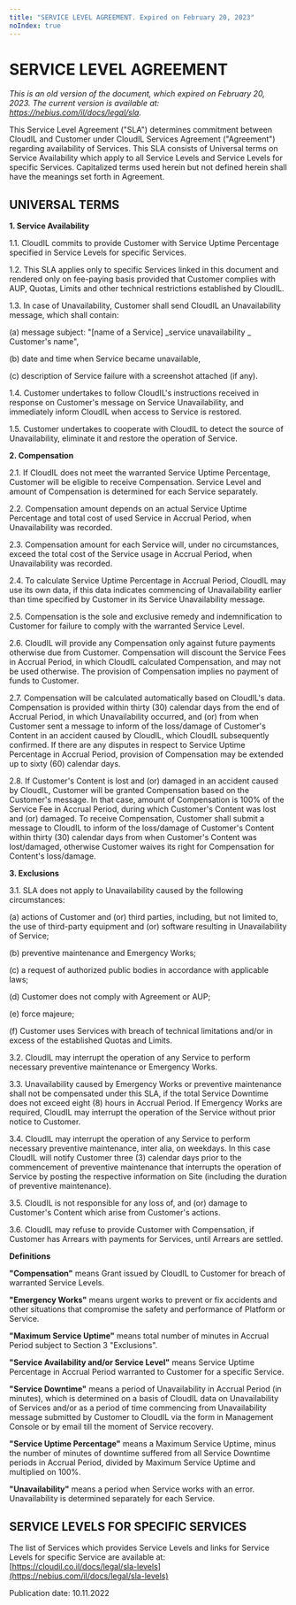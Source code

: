 ```yaml
---
title: "SERVICE LEVEL AGREEMENT. Expired on February 20, 2023"
noIndex: true
---
```


# SERVICE LEVEL AGREEMENT

*This is an old version of the document, which expired on February 20, 2023. The current version is available at: <https://nebius.com/il/docs/legal/sla>.*

This Service Level Agreement ("SLA") determines commitment between CloudIL and Customer under CloudIL Services Agreement ("Agreement") regarding availability of Services. This SLA consists of Universal terms on Service Availability which apply to all Service Levels and Service Levels for specific Services. Capitalized terms used herein but not defined herein shall have the meanings set forth in Agreement.


## UNIVERSAL TERMS

**1. Service Availability**

1.1. CloudIL commits to provide Customer with Service Uptime Percentage specified in Service Levels for specific Services.

1.2. This SLA applies only to specific Services linked in this document and rendered only on fee-paying basis provided that Customer complies with AUP, Quotas, Limits and other technical restrictions established by CloudIL.

1.3. In case of Unavailability, Customer shall send CloudIL an Unavailability message, which shall contain:

(a) message subject: "[name of a Service] _service unavailability _ Customer's name",

(b) date and time when Service became unavailable,

(c) description of Service failure with a screenshot attached (if any).

1.4. Customer undertakes to follow CloudIL's instructions received in response on Customer's message on Service Unavailability, and immediately inform CloudIL when access to Service is restored.

1.5. Customer undertakes to cooperate with CloudIL to detect the source of Unavailability, eliminate it and restore the operation of Service.

**2. Compensation**

2.1. If CloudIL does not meet the warranted Service Uptime Percentage, Customer will be eligible to receive Compensation. Service Level and amount of Compensation is determined for each Service separately.

2.2. Compensation amount depends on an actual Service Uptime Percentage and total cost of used Service in Accrual Period, when Unavailability was recorded.

2.3. Compensation amount for each Service will, under no circumstances, exceed the total cost of the Service usage in Accrual Period, when Unavailability was recorded.

2.4. To calculate Service Uptime Percentage in Accrual Period, CloudIL may use its own data, if this data indicates commencing of Unavailability earlier than time specified by Customer in its Service Unavailability message.

2.5. Compensation is the sole and exclusive remedy and indemnification to Customer for failure to comply with the warranted Service Level.

2.6. CloudIL will provide any Compensation only against future payments otherwise due from Customer. Compensation will discount the Service Fees in Accrual Period, in which CloudIL calculated Compensation, and may not be used otherwise. The provision of Compensation implies no payment of funds to Customer.

2.7. Compensation will be calculated automatically based on CloudIL's data. Compensation is provided within thirty (30) calendar days from the end of Accrual Period, in which Unavailability occurred, and (or) from when Customer sent a message to inform of the loss/damage of Customer's Content in an accident caused by CloudIL, which CloudIL subsequently confirmed. If there are any disputes in respect to Service Uptime Percentage in Accrual Period, provision of Compensation may be extended up to sixty (60) calendar days.

2.8. If Customer's Content is lost and (or) damaged in an accident caused by CloudIL, Customer will be granted Compensation based on the Customer's message. In that case, amount of Compensation is 100% of the Service Fee in Accrual Period, during which Customer's Content was lost and (or) damaged. To receive Compensation, Customer shall submit a message to CloudIL to inform of the loss/damage of Customer's Content within thirty (30) calendar days from when Customer's Content was lost/damaged, otherwise Customer waives its right for Compensation for Content's loss/damage.

**3. Exclusions**

3.1. SLA does not apply to Unavailability caused by the following circumstances:

(a) actions of Customer and (or) third parties, including, but not limited to, the use of third-party equipment and (or) software resulting in Unavailability of Service;

(b) preventive maintenance and Emergency Works;

(c) a request of authorized public bodies in accordance with applicable laws;

(d) Customer does not comply with Agreement or AUP;

(e) force majeure;

(f) Customer uses Services with breach of technical limitations and/or in excess of the established Quotas and Limits.

3.2. CloudIL may interrupt the operation of any Service to perform necessary preventive maintenance or Emergency Works.

3.3. Unavailability caused by Emergency Works or preventive maintenance shall not be compensated under this SLA, if the total Service Downtime does not exceed eight (8) hours in Accrual Period. If Emergency Works are required, CloudIL may interrupt the operation of the Service without prior notice to Customer.

3.4. CloudIL may interrupt the operation of any Service to perform necessary preventive maintenance, inter alia, on weekdays. In this case CloudIL will notify Customer three (3) calendar days prior to the commencement of preventive maintenance that interrupts the operation of Service by posting the respective information on Site (including the duration of preventive maintenance).

3.5. CloudIL is not responsible for any loss of, and (or) damage to Customer's Content which arise from Customer's actions.

3.6. CloudIL may refuse to provide Customer with Compensation, if Customer has Arrears with payments for Services, until Arrears are settled.

**Definitions**

**"Compensation"** means Grant issued by CloudIL to Customer for breach of warranted Service Levels.

**"Emergency Works"** means urgent works to prevent or fix accidents and other situations that compromise the safety and performance of Platform or Service.

**"Maximum Service Uptime"** means total number of minutes in Accrual Period subject to Section 3 "Exclusions".

**"Service Availability and/or Service Level"** means Service Uptime Percentage in Accrual Period warranted to Customer for a specific Service.

**"Service Downtime"** means a period of Unavailability in Accrual Period (in minutes), which is determined on a basis of CloudIL data on Unavailability of Services and/or as a period of time commencing from Unavailability message submitted by Customer to CloudIL via the form in Management Console or by email till the moment of Service recovery.

**"Service Uptime Percentage"** means a Maximum Service Uptime, minus the number of minutes of downtime suffered from all Service Downtime periods in Accrual Period, divided by Maximum Service Uptime and multiplied on 100%.

**"Unavailability"** means a period when Service works with an error. Unavailability is determined separately for each Service.


## SERVICE LEVELS FOR SPECIFIC SERVICES

The list of Services which provides Service Levels and links for Service Levels for specific Service are available at: [https://cloudil.co.il/docs/legal/sla-levels](https://nebius.com/il/docs/legal/sla-levels)

Publication date: 10.11.2022
